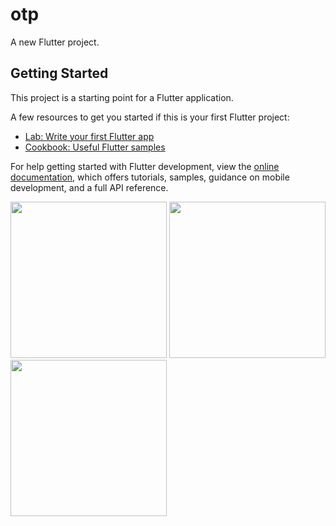 # otp

A new Flutter project.

## Getting Started

This project is a starting point for a Flutter application.

A few resources to get you started if this is your first Flutter project:

- [Lab: Write your first Flutter app](https://docs.flutter.dev/get-started/codelab)
- [Cookbook: Useful Flutter samples](https://docs.flutter.dev/cookbook)

For help getting started with Flutter development, view the
[online documentation](https://docs.flutter.dev/), which offers tutorials,
samples, guidance on mobile development, and a full API reference.


<img src="https://user-images.githubusercontent.com/118718488/235508182-b3bec8b0-f7fe-4cc4-a247-fe7b5537f80a.png" width="250px">
<img src="https://user-images.githubusercontent.com/118718488/235508210-2040970d-f81c-4c36-940f-25d9f94e6c12.png" width="250px">
<img src="https://user-images.githubusercontent.com/118718488/235508236-51b09c98-c596-4068-bd8b-67469432d37f.png" width="250px">
